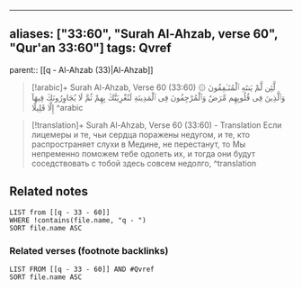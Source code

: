 
---
aliases: ["33:60", "Surah Al-Ahzab, verse 60", "Qur'an 33:60"]
tags: Qvref
---

parent:: [[q - Al-Ahzab (33)|Al-Ahzab]]

> [!arabic]+ Surah Al-Ahzab, Verse 60 (33:60)
> <span class="quran-arabic">۞ لَّئِن لَّمْ يَنتَهِ ٱلْمُنَـٰفِقُونَ وَٱلَّذِينَ فِى قُلُوبِهِم مَّرَضٌ وَٱلْمُرْجِفُونَ فِى ٱلْمَدِينَةِ لَنُغْرِيَنَّكَ بِهِمْ ثُمَّ لَا يُجَاوِرُونَكَ فِيهَآ إِلَّا قَلِيلًا</span>
^arabic

> [!translation]+ Surah Al-Ahzab, Verse 60 (33:60) - Translation
> Если лицемеры и те, чьи сердца поражены недугом, и те, кто распространяет слухи в Медине, не перестанут, то Мы непременно поможем тебе одолеть их, и тогда они будут соседствовать с тобой здесь совсем недолго,
^translation



## Related notes
```dataview
LIST from [[q - 33 - 60]]
WHERE !contains(file.name, "q - ")
SORT file.name ASC
```

### Related verses (footnote backlinks)
```dataview
LIST FROM [[q - 33 - 60]] AND #Qvref
SORT file.name ASC
```

